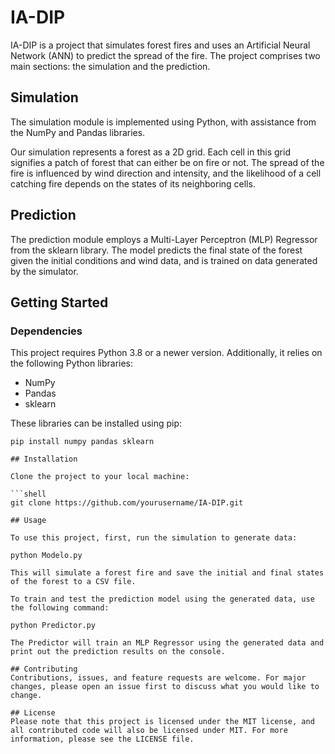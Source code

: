 # IA-DIP

IA-DIP is a project that simulates forest fires and uses an Artificial Neural Network (ANN) to predict the spread of the fire. The project comprises two main sections: the simulation and the prediction.

## Simulation

The simulation module is implemented using Python, with assistance from the NumPy and Pandas libraries.

Our simulation represents a forest as a 2D grid. Each cell in this grid signifies a patch of forest that can either be on fire or not. The spread of the fire is influenced by wind direction and intensity, and the likelihood of a cell catching fire depends on the states of its neighboring cells.

## Prediction

The prediction module employs a Multi-Layer Perceptron (MLP) Regressor from the sklearn library. The model predicts the final state of the forest given the initial conditions and wind data, and is trained on data generated by the simulator.

## Getting Started

### Dependencies

This project requires Python 3.8 or a newer version. Additionally, it relies on the following Python libraries:

- NumPy
- Pandas
- sklearn

These libraries can be installed using pip:

```shell
pip install numpy pandas sklearn

## Installation

Clone the project to your local machine:

```shell
git clone https://github.com/yourusername/IA-DIP.git

## Usage

To use this project, first, run the simulation to generate data:

python Modelo.py

This will simulate a forest fire and save the initial and final states of the forest to a CSV file.

To train and test the prediction model using the generated data, use the following command:

python Predictor.py

The Predictor will train an MLP Regressor using the generated data and print out the prediction results on the console.

## Contributing
Contributions, issues, and feature requests are welcome. For major changes, please open an issue first to discuss what you would like to change.

## License
Please note that this project is licensed under the MIT license, and all contributed code will also be licensed under MIT. For more information, please see the LICENSE file.
